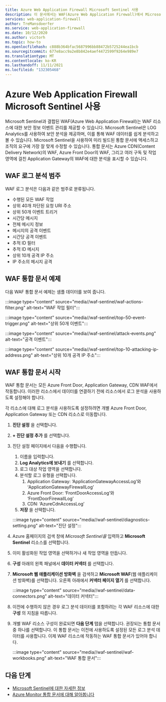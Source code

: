 ```yaml
---
title: Azure Web Application Firewall Microsoft Sentinel 사용
description: 이 문서에서는 WAF(Azure Web Application Firewall)에서 Microsoft Sentinel을 사용하는 방법을 보여줍니다.
services: web-application-firewall
author: TreMansdoerfer
ms.service: web-application-firewall
ms.date: 10/12/2020
ms.author: victorh
ms.topic: how-to
ms.openlocfilehash: c888b364bfac5687996bb88472b5725244ea1bcb
ms.sourcegitcommit: 677e8acc9a2e8b842e4aef4472599f9264e989e7
ms.translationtype: MT
ms.contentlocale: ko-KR
ms.lasthandoff: 11/11/2021
ms.locfileid: "132305468"
---
```

# <a name="using-microsoft-sentinel-with-azure-web-application-firewall"></a>Azure Web Application Firewall Microsoft Sentinel 사용

Microsoft Sentinel과 결합된 WAF(Azure Web Application Firewall)는 WAF 리소스에 대한 보안 정보 이벤트 관리를 제공할 수 있습니다. Microsoft Sentinel은 LOG Analytics를 사용하여 보안 분석을 제공하며, 이를 통해 WAF 데이터를 쉽게 분석하고 볼 수 있습니다. Microsoft Sentinel을 사용하여 미리 빌드된 통합 문서에 액세스하고 조직의 요구에 가장 잘 맞게 수정할 수 있습니다. 통합 문서는 Azure CDN(Content Delivery Network)의 WAF, Azure Front Door의 WAF, 그리고 여러 구독 및 작업 영역에 걸친 Application Gateway의 WAF에 대한 분석을 표시할 수 있습니다.

## <a name="waf-log-analytics-categories"></a>WAF 로그 분석 범주

WAF 로그 분석은 다음과 같은 범주로 분류됩니다.  

- 수행된 모든 WAF 작업 
- 상위 40개 차단된 요청 URI 주소 
- 상위 50개 이벤트 트리거  
- 시간당 메시지 
- 전체 메시지 정보 
- 메시지의 공격 이벤트  
- 시간당 공격 이벤트 
- 추적 ID 필터 
- 추적 ID 메시지 
- 상위 10개 공격 IP 주소 
- IP 주소의 메시지 공격 

## <a name="waf-workbook-examples"></a>WAF 통합 문서 예제

다음 WAF 통합 문서 예제는 샘플 데이터를 보여 줍니다.

:::image type="content" source="media//waf-sentinel/waf-actions-filter.png" alt-text="WAF 작업 필터":::

:::image type="content" source="media//waf-sentinel/top-50-event-trigger.png" alt-text="상위 50개 이벤트":::

:::image type="content" source="media//waf-sentinel/attack-events.png" alt-text="공격 이벤트":::

:::image type="content" source="media//waf-sentinel/top-10-attacking-ip-address.png" alt-text="상위 10개 공격 IP 주소":::

## <a name="launch-a-waf-workbook"></a>WAF 통합 문서 시작

WAF 통합 문서는 모든 Azure Front Door, Application Gateway, CDN WAF에서 작동합니다. 이러한 리소스에서 데이터를 연결하기 전에 리소스에서 로그 분석을 사용하도록 설정해야 합니다. 

각 리소스에 대해 로그 분석을 사용하도록 설정하려면 개별 Azure Front Door, Application Gateway 또는 CDN 리소스로 이동합니다.

1. **진단 설정** 을 선택합니다.
2. **+ 진단 설정 추가** 를 선택합니다. 
3. 진단 설정 페이지에서 다음을 수행합니다.
   1. 이름을 입력합니다. 
   1. **Log Analytics에 보내기** 를 선택합니다. 
   1. 로그 대상 작업 영역을 선택합니다. 
   1. 분석할 로그 유형을 선택합니다.
      1. Application Gateway: ‘ApplicationGatewayAccessLog’와 ‘ApplicationGatewayFirewallLog’
      1. Azure Front Door: ‘FrontDoorAccessLog’와 ‘FrontDoorFirewallLog’
      1. CDN: ‘AzureCdnAccessLog’
   1. **저장** 을 선택합니다.

   :::image type="content" source="media//waf-sentinel/diagnostics-setting.png" alt-text="진단 설정":::

4. Azure 홈페이지의 검색 창에 *Microsoft Sentinel을* 입력하고 **Microsoft Sentinel** 리소스를 선택합니다. 
2. 이미 활성화된 작업 영역을 선택하거나 새 작업 영역을 만듭니다. 
3. **구성** 아래의 왼쪽 패널에서 **데이터 커넥터** 를 선택합니다.
4. **Microsoft 웹 애플리케이션 방화벽** 을 검색하고 **Microsoft WAF**(웹 애플리케이션 방화벽)를 선택합니다. 오른쪽 아래에서 **커넥터 페이지 열기** 를 선택합니다.

   :::image type="content" source="media//waf-sentinel/data-connectors.png" alt-text="데이터 커넥터":::

8. 이전에 수행하지 않은 경우 로그 분석 데이터를 포함하려는 각 WAF 리소스에 대한 **구성** 의 지침을 따릅니다.
6. 개별 WAF 리소스 구성이 완료되면 **다음 단계** 탭을 선택합니다. 권장되는 통합 문서 중 하나를 선택합니다. 이 통합 문서는 이전에 사용하도록 설정된 모든 로그 분석 데이터를 사용합니다. 이제 WAF 리소스에 작동하는 WAF 통합 문서가 있어야 합니다.

   :::image type="content" source="media//waf-sentinel/waf-workbooks.png" alt-text="WAF 통합 문서":::


## <a name="next-steps"></a>다음 단계

- [Microsoft Sentinel에 대한 자세한 정보](../sentinel/overview.md)
- [Azure Monitor 통합 문서에 대해 알아봅니다](../azure-monitor/visualize/workbooks-overview.md)
